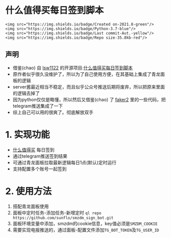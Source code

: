什么值得买每日签到脚本 
===
 
    <img src="https://img.shields.io/badge/Created on-2021.8-green"/>
    <img src="https://img.shields.io/badge/Python-3.7-blue"/>
    <img src="https://img.shields.io/badge/Last commit-Aut.-yellow"/>
    <img src="https://img.shields.io/badge/Repo size-35.8kb-red"/>
 

 

## 声明
 + 借鉴(chao) 自 [lsw1122](https://gitee.com/lsw1122) 的开源项目:[什么值得买每日签到脚本](https://gitee.com/lsw1122/smzdm_bot)
 + 原作者似乎很久没维护了，所以为了自己使用方便，在其基础上集成了青龙面板的逻辑
 + server酱最近相当不稳定，而且似乎公众号推送后期将废弃，所以把原来里面的逻辑去掉了
 + 因为python仅仅是略懂，所以然后又借鉴(chao) 了 [faker2](https://github.com/shufflewzc/faker2) 里的一些代码，把telegram推送集成了一下
 + 综上自己可以用的很爽了。彻底解放双手




# 1. 实现功能

+ [什么值得买](https://www.smzdm.com) 每日签到
+ 通过telegram推送签到结果
+ 可通过青龙面板拉取最新逻辑每日1点(默认)定时运行
+ 支持配置多个账号一起签到

# 2. 使用方法
1. 搭配青龙面板使用
2. 面板中定时任务-添加任务-新增定时 `ql repo https://github.com/sunflo/smzdm_sign_bot.git`
3. 面板环境变量中添加，smzdm的cookie信息，key值必须是`SMZDM_COOKIE`
4. 需要实现电报推送的，通过面板-配置文件添加`TG_BOT_TOKEN`及`TG_USER_ID`

